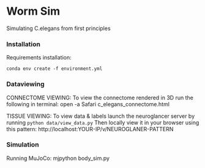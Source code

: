 # Worm Sim
Simulating C.elegans from first principles

### Installation
Requirements installation:
```
conda env create -f environment.yml
```

### Dataviewing
CONNECTOME VIEWING:
To view the connectome rendered in 3D run the following in terminal:
open -a Safari c_elegans_connectome.html

TISSUE VIEWING:
To view data & labels launch the neuroglancer server by running ```python data/view_data.py```
Then locally view it in your browser using this pattern:
http://localhost:YOUR-IP/v/NEUROGLANER-PATTERN

### Simulation
Running MuJoCo:
mjpython body_sim.py